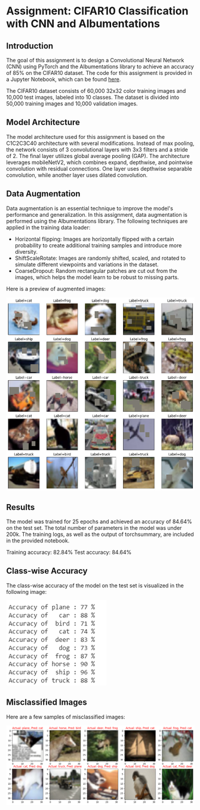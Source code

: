 # Assignment: CIFAR10 Classification with CNN and Albumentations

## Introduction

The goal of this assignment is to design a Convolutional Neural Network (CNN) using PyTorch and the Albumentations library to achieve an accuracy of 85% on the CIFAR10 dataset. The code for this assignment is provided in a Jupyter Notebook, which can be found [here](./EVA8_S6_CIFAR10.ipynb).

The CIFAR10 dataset consists of 60,000 32x32 color training images and 10,000 test images, labeled into 10 classes. The dataset is divided into 50,000 training images and 10,000 validation images.

## Model Architecture

The model architecture used for this assignment is based on the C1C2C3C40 architecture with several modifications. Instead of max pooling, the network consists of 3 convolutional layers with 3x3 filters and a stride of 2. The final layer utilizes global average pooling (GAP). The architecture leverages mobileNetV2, which combines expand, depthwise, and pointwise convolution with residual connections. One layer uses depthwise separable convolution, while another layer uses dilated convolution.

## Data Augmentation

Data augmentation is an essential technique to improve the model's performance and generalization. In this assignment, data augmentation is performed using the Albumentations library. The following techniques are applied in the training data loader:

- Horizontal flipping: Images are horizontally flipped with a certain probability to create additional training samples and introduce more diversity.
- ShiftScaleRotate: Images are randomly shifted, scaled, and rotated to simulate different viewpoints and variations in the dataset.
- CoarseDropout: Random rectangular patches are cut out from the images, which helps the model learn to be robust to missing parts.

Here is a preview of augmented images:

![augmentation](./Images/dataloader_preview.png)

## Results

The model was trained for 25 epochs and achieved an accuracy of 84.64% on the test set. The total number of parameters in the model was under 200k. The training logs, as well as the output of torchsummary, are included in the provided notebook.

Training accuracy: 82.84%
Test accuracy: 84.64%

## Class-wise Accuracy

The class-wise accuracy of the model on the test set is visualized in the following image:

![classwise_accuracy](./Images/classwise_accuracy.png)

## Misclassified Images

Here are a few samples of misclassified images:

![misclassified](./Images/misclassified_images.png)
